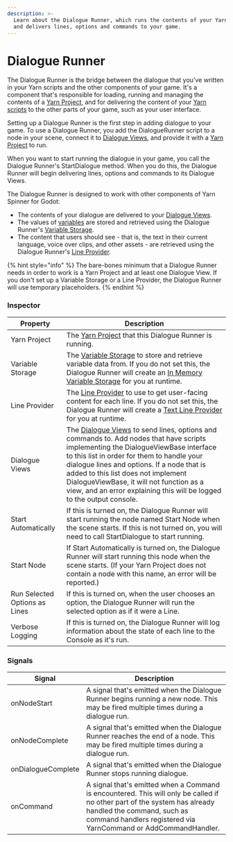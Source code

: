 ```yaml
---
description: >-
  Learn about the Dialogue Runner, which runs the contents of your Yarn Scripts
  and delivers lines, options and commands to your game.
---
```


# Dialogue Runner

The Dialogue Runner is the bridge between the dialogue that you've written in your Yarn scripts and the other components of your game. It's a component that's responsible for loading, running and managing the contents of a [Yarn Project](../importing-yarn-files/yarn-projects.md), and for delivering the content of your [Yarn scripts](../importing-yarn-files/yarn-scripts.md) to the other parts of your game, such as your user interface.

Setting up a Dialogue Runner is the first step in adding dialogue to your game. To use a Dialogue Runner, you add the DialogueRunner script to a node in your scene, connect it to [Dialogue Views](dialogue-views/), and provide it with a [Yarn Project](../importing-yarn-files/yarn-projects.md) to run.

When you want to start running the dialogue in your game, you call the Dialogue Runner's StartDialogue method. When you do this, the Dialogue Runner will begin delivering lines, options and commands to its Dialogue Views.

The Dialogue Runner is designed to work with other components of Yarn Spinner for Godot:

* The contents of your dialogue are delivered to your [Dialogue Views](dialogue-views/).
* The values of [variables](../../../getting-started/writing-in-yarn/logic-and-variables.md) are stored and retrieved using the Dialogue Runner's [Variable Storage](../../unity/components/variable-storage/).
* The content that users should see - that is, the text in their current language, voice over clips, and other assets - are retrieved using the Dialogue Runner's [Line Provider](line-provider/).

{% hint style="info" %}
The bare-bones minimum that a Dialogue Runner needs in order to work is a Yarn Project and at least one Dialogue View. If you don't set up a Variable Storage or a Line Provider, the Dialogue Runner will use temporary placeholders.
{% endhint %}

### Inspector

| Property                      | Description                                                                                                                                                                                                                                                                                                                                                                                                  |
| ----------------------------- | ------------------------------------------------------------------------------------------------------------------------------------------------------------------------------------------------------------------------------------------------------------------------------------------------------------------------------------------------------------------------------------------------------------ |
| Yarn Project                  | The [Yarn Project](../importing-yarn-files/yarn-projects.md) that this Dialogue Runner is running.                                                                                                                                                                                                                                                                                                           |
| Variable Storage              | The [Variable Storage](../../unity/components/variable-storage/) to store and retrieve variable data from. If you do not set this, the Dialogue Runner will create an [In Memory Variable Storage](variable-storage/in-memory-variable-storage.md) for you at runtime.                                                                                                                                       |
| Line Provider                 | The [Line Provider](line-provider/) to use to get user-facing content for each line. If you do not set this, the Dialogue Runner will create a [Text Line Provider](line-provider/text-line-provider.md) for you at runtime.                                                                                                                                                                                 |
| Dialogue Views                | The [Dialogue Views](dialogue-views/) to send lines, options and commands to. Add nodes that have scripts implementing the DialogueViewBase interface to this list in order for them to handle your dialogue lines and options. If a node that is added to this list does not implement DialogueViewBase, it will not function as a view, and an error explaining this will be logged to the output console. |
| Start Automatically           | If this is turned on, the Dialogue Runner will start running the node named Start Node when the scene starts. If this is not turned on, you will need to call StartDialogue to start running.                                                                                                                                                                                                                |
| Start Node                    | If Start Automatically is turned on, the Dialogue Runner will start running this node when the scene starts. (If your Yarn Project does not contain a node with this name, an error will be reported.)                                                                                                                                                                                                       |
| Run Selected Options as Lines | If this is turned on, when the user chooses an option, the Dialogue Runner will run the selected option as if it were a Line.                                                                                                                                                                                                                                                                                |
| Verbose Logging               | If this is turned on, the Dialogue Runner will log information about the state of each line to the Console as it's run.                                                                                                                                                                                                                                                                                      |

### Signals

| Signal             | Description                                                                                                                                                                                                               |
| ------------------ | ------------------------------------------------------------------------------------------------------------------------------------------------------------------------------------------------------------------------- |
| onNodeStart        | A signal that's emitted when the Dialogue Runner begins running a new node. This may be fired multiple times during a dialogue run.                                                                                       |
| onNodeComplete     | A signal that's emitted when the Dialogue Runner reaches the end of a node. This may be fired multiple times during a dialogue run.                                                                                       |
| onDialogueComplete | A signal that's emitted when the Dialogue Runner stops running dialogue.                                                                                                                                                  |
| onCommand          | A signal that's emitted when a Command is encountered. This will only be called if no other part of the system has already handled the command, such as command handlers registered via YarnCommand or AddCommandHandler. |
